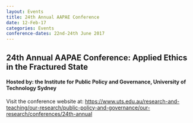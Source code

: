 ```yaml
---
layout: Events
title: 24th Annual AAPAE Conference
date: 12-Feb-17
categories: Events
conference-dates: 22nd-24th June 2017
---
```


## 24th Annual AAPAE Conference: Applied Ethics in the Fractured State

#### Hosted by: the Institute for Public Policy and Governance, University of Technology Sydney

Visit the conference website at:
https://www.uts.edu.au/research-and-teaching/our-research/public-policy-and-governance/our-research/conferences/24th-annual
